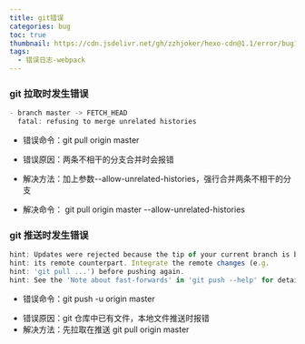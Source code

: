 ```yaml
---
title: git错误
categories: bug
toc: true
thumbnail: https://cdn.jsdelivr.net/gh/zzhjoker/hexo-cdn@1.1/error/bug1.png
tags:
  - 错误日志-webpack
---
```


### git 拉取时发生错误

```javascript
- branch master -> FETCH_HEAD
  fatal: refusing to merge unrelated histories

```

<!--more-->

- 错误命令：git pull origin master

* 错误原因：两条不相干的分支合并时会报错

* 解决方法：加上参数--allow-unrelated-histories，强行合并两条不相干的分支

* 解决命令： git pull origin master --allow-unrelated-histories

### git 推送时发生错误

```javascript
hint: Updates were rejected because the tip of your current branch is behind
hint: its remote counterpart. Integrate the remote changes (e.g.
hint: 'git pull ...') before pushing again.
hint: See the 'Note about fast-forwards' in 'git push --help' for details.

```

- 错误命令：git push -u origin master

* 错误原因：git 仓库中已有文件，本地文件推送时报错
* 解决方法：先拉取在推送 git pull origin master
